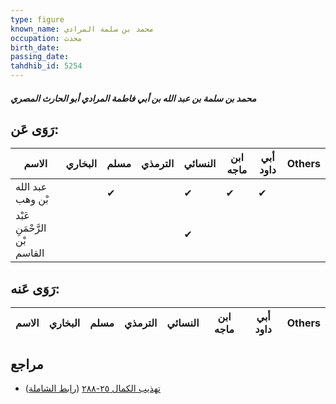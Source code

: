 ```yaml
---
type: figure
known_name: محمد بن سلمة المرادي
occupation: محدث
birth_date:
passing_date:
tahdhib_id: 5254
---
```

##### محمد بن سلمة بن عبد الله بن أبي فاطمة المرادي أبو الحارث المصري

## رَوَى عَن:
| الاسم                        | البخاري | مسلم | الترمذي | النسائي | ابن ماجه | أبي داود | Others |
| ---------------------------- | ------- | ---- | ------- | ------- | -------- | -------- | ------ |
| عبد الله بْن وهب             |         | ✔    |         | ✔       | ✔        | ✔        |        |
| عَبْد الرَّحْمَنِ بْن القاسم |         |      |         | ✔       |          |          |        |
## رَوَى عَنه:
| الاسم | البخاري | مسلم | الترمذي | النسائي | ابن ماجه | أبي داود | Others |
| ----- | ------- | ---- | ------- | ------- | -------- | -------- | ------ |
## مراجع
- [تهذيب الكمال ٢٥-٢٨٨](obsidian://open?vault=Tahdhib-al-Kamal&file=Figures/٥٢٥٤-محمد%20بن%20سلمة%20بن%20عبد%20الله%20بن%20أبي%20فاطمة%20المرادي%20أبو%20الحارث%20المصري) ([رابط الشاملة](https://shamela.ws/book/3722/13381))
